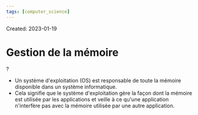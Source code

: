 ```yaml
---
tags: [computer_science] 
---
```

Created: 2023-01-19

# Gestion de la mémoire
?
- Un système d'exploitation (OS) est responsable de toute la mémoire disponible dans un système informatique.
- Cela signifie que le système d'exploitation gère la façon dont la mémoire est utilisée par les applications et veille à ce qu'une application n'interfère pas avec la mémoire utilisée par une autre application.
<!--SR:!2023-03-12,23,250-->